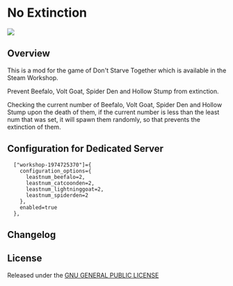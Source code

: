 # No Extinction

![](https://steamuserimages-a.akamaihd.net/ugc/785250230723691302/007F774520CA0DDDF9C76D961BCEFF3E27AB5D85/)

## Overview

This is a mod for the game of Don't Starve Together which is available in the Steam Workshop. 

Prevent Beefalo, Volt Goat, Spider Den and Hollow Stump from extinction.

Checking the current number of Beefalo, Volt Goat, Spider Den and Hollow Stump upon the death of them, if the current number is less than the least num that was set, it will spawn them randomly, so that prevents the extinction of them. 

## Configuration for Dedicated Server

```
  ["workshop-1974725370"]={
    configuration_options={
      leastnum_beefalo=2,
      leastnum_catcoonden=2,
      leastnum_lightninggoat=2,
      leastnum_spiderden=2 
    },
    enabled=true 
  },
```

## Changelog

## License

Released under the [GNU GENERAL PUBLIC LICENSE](https://www.gnu.org/licenses/gpl-3.0.en.html)